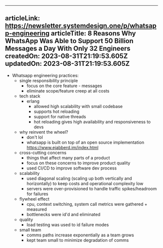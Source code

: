 -----------------------
articleLink: https://newsletter.systemdesign.one/p/whatsapp-engineering
articleTitle: 8 Reasons Why WhatsApp Was Able to Support 50 Billion Messages a Day With Only 32 Engineers
createdOn: 2023-08-31T21:19:53.605Z
updatedOn: 2023-08-31T21:19:53.605Z
-----------------------

- Whatsapp engineering practices:
  - single responsibility principle
    - focus on the core feature - messages
    - eliminate scope/feature creep at all costs
  - tech stack
    - erlang
      - allowed high scalability with small codebase
      - supports hot reloading
      - support for native threads
      - hot reloading gives high availability and responsiveness to devs
  - why reinvent the wheel?
    - don't lol
    - whatsapp is built on top of an open source implementation https://www.ejabberd.im/index.html
  - cross-cutting concerns
    - things that affect many parts of a product
    - focus on these concerns to improve product quality
    - used CI/CD to improve software dev process
  - scalability
    - used diagonal scaling (scaling up both vertically and horizontally) to keep costs and operational complexity low
    - servers were over-provisioned to handle traffic spikes/headroom for failures
  - flywheel effect
    - cpu, context switching, system call metrics were gathered + measured
    - bottlenecks were id'd and eliminated
  - quality
    - load testing was used to id failure modes
  - small team
    - comms paths increase exponentially as a team grows
    - kept team small to minimize degradation of comms